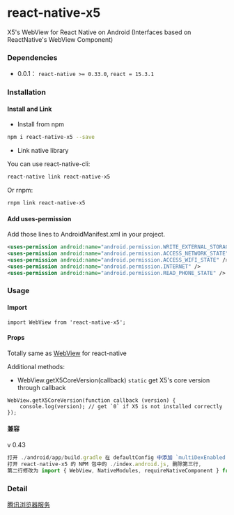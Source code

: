 # react-native-x5
X5's WebView for React Native on Android (Interfaces based on ReactNative's WebView Component)

### Dependencies

* 0.0.1： `react-native >= 0.33.0`, `react = 15.3.1`

### Installation

#### Install and Link

* Install from npm

```bash
npm i react-native-x5 --save
```

* Link native library

You can use react-native-cli:
```bash
react-native link react-native-x5
```

Or rnpm:
```bash
rnpm link react-native-x5
```

#### Add uses-permission

Add those lines to AndroidManifest.xml in your project.

```xml
<uses-permission android:name="android.permission.WRITE_EXTERNAL_STORAGE" />
<uses-permission android:name="android.permission.ACCESS_NETWORK_STATE" />
<uses-permission android:name="android.permission.ACCESS_WIFI_STATE" />
<uses-permission android:name="android.permission.INTERNET" />
<uses-permission android:name="android.permission.READ_PHONE_STATE" />
```


### Usage

#### Import

```
import WebView from 'react-native-x5';
```

#### Props

Totally same as [WebView](http://facebook.github.io/react-native/docs/webview.html) for react-native

Additional methods:

* WebView.getX5CoreVersion(callback) `static`
get X5's core version through callback


```
WebView.getX5CoreVersion(function callback (version) {
    console.log(version); // get `0` if X5 is not installed correctly
});
```

#### 兼容

v 0.43 

```js
打开 ./android/app/build.gradle 在 defaultConfig 中添加 `multiDexEnabled true`
打开 react-native-x5 的 NPM 包中的 ./index.android.js, 删除第三行, 
第二行修改为 import { WebView, NativeModules, requireNativeComponent } from 'react-native';
```

### Detail

[腾讯浏览器服务](http://x5.tencent.com/index)

